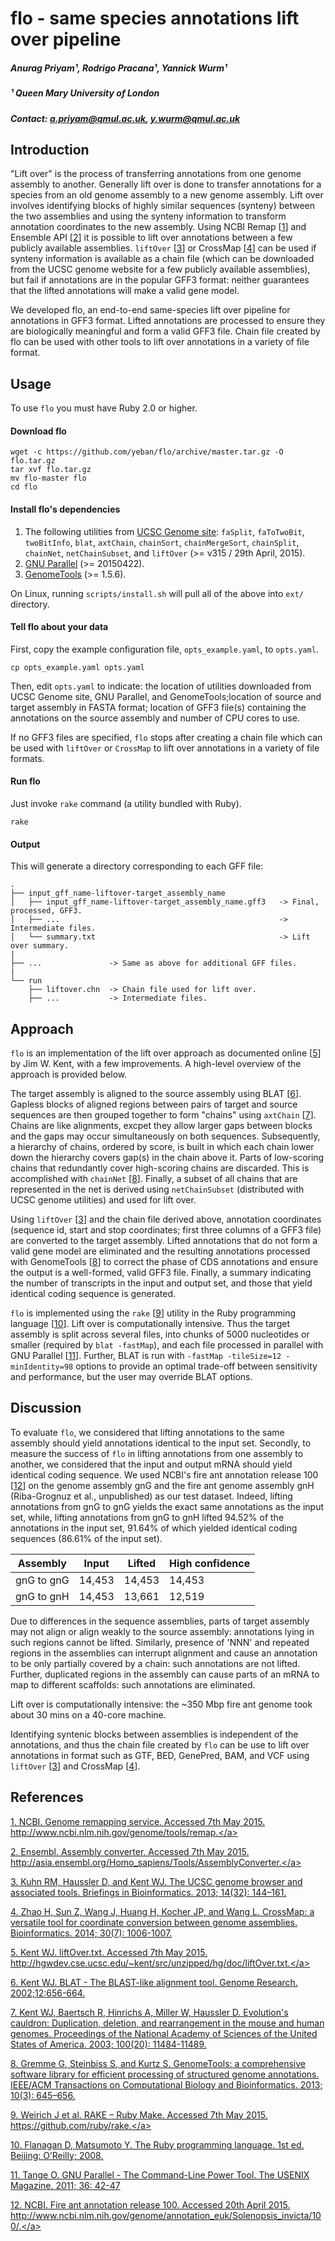 # flo - same species annotations lift over pipeline
##### Anurag Priyam¹, Rodrigo Pracana¹, Yannick Wurm¹
##### ¹ Queen Mary University of London
##### Contact: a.priyam@qmul.ac.uk, y.wurm@qmul.ac.uk

## Introduction

"Lift over" is the process of transferring annotations from one genome assembly to another. Generally lift over is done to transfer annotations for a species from an old genome assembly to a new genome assembly. Lift over involves identifying blocks of highly similar sequences (synteny) between the two assemblies and using the synteny information to transform annotation coordinates to the new assembly. Using NCBI Remap \[[1](#ref1)\] and Ensemble API \[[2](#ref2)\] it is possible to lift over annotations between a few publicly available assemblies. `liftOver` \[[3](#ref3)\] or CrossMap \[[4](#ref4)\] can be used if synteny information is available as a chain file (which can be downloaded from the UCSC genome website for a few publicly available assemblies), but fail if annotations are in the popular GFF3 format: neither guarantees that the lifted annotations will make a valid gene model.

We developed flo, an end-to-end same-species lift over pipeline for annotations in GFF3 format. Lifted annotations are processed to ensure they are biologically meaningful and form a valid GFF3 file. Chain file created by flo can be used with other tools to lift over annotations in a variety of file format.

## Usage

To use `flo` you must have Ruby 2.0 or higher.

#### Download flo

    wget -c https://github.com/yeban/flo/archive/master.tar.gz -O flo.tar.gz
    tar xvf flo.tar.gz
    mv flo-master flo
    cd flo

#### Install flo's dependencies

1. The following utilities from [UCSC Genome site][1]: `faSplit`, `faToTwoBit`,
`twoBitInfo`, `blat`, `axtChain`, `chainSort`, `chainMergeSort`, `chainSplit`,
`chainNet`, `netChainSubset`, and `liftOver` (>= v315 / 29th April, 2015).
2. [GNU Parallel][2] (>= 20150422).
3. [GenomeTools][3] (>= 1.5.6).

On Linux, running `scripts/install.sh` will pull all of the above into `ext/`
directory.

#### Tell flo about your data

First, copy the example configuration file, `opts_example.yaml`, to
`opts.yaml`.

    cp opts_example.yaml opts.yaml

Then, edit `opts.yaml` to indicate: the location of utilities downloaded from
UCSC Genome site, GNU Parallel, and GenomeTools;location of source and target
assembly in FASTA format; location of GFF3 file(s) containing the annotations
on the source assembly and number of CPU cores to use.

If no GFF3 files are specified, `flo` stops after creating a chain file which
can be used with `liftOver` or `CrossMap` to lift over annotations in a
variety of file formats.

#### Run flo

Just invoke `rake` command (a utility bundled with Ruby).

    rake

#### Output

This will generate a directory corresponding to each GFF file:

```
.
├── input_gff_name-liftover-target_assembly_name
│   ├── input_gff_name-liftover-target_assembly_name.gff3   -> Final, processed, GFF3.
│   ├── ...                                                 -> Intermediate files.
│   └── summary.txt                                         -> Lift over summary.
|
├── ...               -> Same as above for additional GFF files.
|
└── run
    ├── liftover.chn  -> Chain file used for lift over.
    ├── ...           -> Intermediate files.
```

## Approach

`flo` is an implementation of the lift over approach as documented online \[[5](#ref5)\] by Jim W. Kent, with a few improvements. A high-level overview of the approach is provided below.

The target assembly is aligned to the source assembly using BLAT \[[6](#ref6)\].  Gapless blocks of aligned regions between pairs of target and source sequences are then grouped together to form "chains" using `axtChain` \[[7](#ref7)\]. Chains are like alignments, excpet they allow larger gaps between blocks and the gaps may occur simultaneously on both sequences. Subsequently, a hierarchy of chains, ordered by score, is built in which each chain lower down the hierarchy covers gap(s) in the chain above it. Parts of low-scoring chains that redundantly cover high-scoring chains are discarded. This is accomplished with `chainNet` \[[8](#ref8)\]. Finally, a subset of all chains that are represented in the net is derived using `netChainSubset` (distributed with UCSC genome utilities) and used for lift over.

Using `liftOver` \[[3](#ref3)\] and the chain file derived above, annotation coordinates (sequence id, start and stop coordinates; first three columns of a GFF3 file) are converted to the target assembly. Lifted annotations that do not form a valid gene model are eliminated and the resulting annotations processed with GenomeTools \[[8](#ref8)\] to correct the phase of CDS annotations and ensure the output is a well-formed, valid GFF3 file. Finally, a summary indicating the number of transcripts in the input and output set, and those that yield identical coding sequence is generated.

`flo` is implemented using the `rake` \[[9](#ref9)\] utility in the Ruby programming language \[[10](#ref10)\]. Lift over is computationally intensive. Thus the target assembly is split across several files, into chunks of 5000 nucleotides or smaller (required by `blat -fastMap`), and each file processed in parallel with GNU Parallel \[[11](#ref11)\]. Further, BLAT is run with `-fastMap -tileSize=12 -minIdentity=98` options to provide an optimal trade-off between sensitivity and performance, but the user may override BLAT options.

## Discussion

To evaluate `flo`, we considered that lifting annotations to the same assembly should yield annotations identical to the input set.  Secondly, to measure the success of `flo` in lifting annotations from one assembly to another, we considered that the input and output mRNA should yield identical coding sequence. We used NCBI's fire ant annotation release 100 \[[12](#ref12)\] on the genome assembly gnG and the fire ant genome assembly gnH (Riba-Grognuz et al., unpublished) as our test dataset. Indeed, lifting annotations from gnG to gnG yields the exact same annotations as the input set, while, lifting annotations from gnG to gnH lifted 94.52% of the annotations in the input set, 91.64% of which yielded identical coding sequences (86.61% of the input set).

| Assembly   | Input  | Lifted | High confidence |
| --------   | -----  | ------ | --------------- |
| gnG to gnG | 14,453 | 14,453 | 14,453          |
| gnG to gnH | 14,453 | 13,661 | 12,519          |

Due to differences in the sequence assemblies, parts of target assembly may not align or align weakly to the source assembly: annotations lying in such regions cannot be lifted.  Similarly, presence of 'NNN' and repeated regions in the assemblies can interrupt alignment and cause an annotation to be only partially covered by a chain: such annotations are not lifted. Further, duplicated regions in the assembly can cause parts of an mRNA to map to different scaffolds: such annotations are eliminated.

Lift over is computationally intensive: the ~350 Mbp fire ant genome took about 30 mins on a 40-core machine.

Identifying syntenic blocks between assemblies is independent of the annotations, and thus the chain file created by `flo` can be use to lift over annotations in format such as GTF, BED, GenePred, BAM, and VCF using `liftOver` \[[3](#ref3)\] and CrossMap \[[4](#ref4)\].

## References

<a id="ref1" href="http://www.ncbi.nlm.nih.gov/genome/tools/remap">1. NCBI. Genome remapping service. Accessed 7th May 2015. http://www.ncbi.nlm.nih.gov/genome/tools/remap.</a>

<a id="ref2" href="http://asia.ensembl.org/Homo_sapiens/Tools/AssemblyConverter">2. Ensembl. Assembly converter. Accessed 7th May 2015. http://asia.ensembl.org/Homo_sapiens/Tools/AssemblyConverter.</a>

<a id="ref3" href="http://bib.oxfordjournals.org/content/14/2/144.full">3. Kuhn RM, Haussler D, and Kent WJ. The UCSC genome browser and associated tools. Briefings in Bioinformatics. 2013; 14(32): 144–161.</a>

<a id="ref4" href="http://bioinformatics.oxfordjournals.org/content/30/7/1006.short">4. Zhao H, Sun Z, Wang J, Huang H, Kocher JP, and Wang L. CrossMap: a versatile tool for coordinate conversion between genome assemblies. Bioinformatics. 2014; 30(7): 1006-1007.</a>

<a id="ref5" href="http://hgwdev.cse.ucsc.edu/~kent/src/unzipped/hg/doc/liftOver.txt">5. Kent WJ. liftOver.txt. Accessed 7th May 2015. http://hgwdev.cse.ucsc.edu/~kent/src/unzipped/hg/doc/liftOver.txt.</a>

<a id="ref6" href="http://genome.cshlp.org/content/12/4/656">6. Kent WJ. BLAT - The BLAST-like alignment tool. Genome Research. 2002;12:656-664.</a>

<a id="ref7" href="http://www.pnas.org/content/100/20/11484.full">7. Kent WJ, Baertsch R, Hinrichs A, Miller W, Haussler D. Evolution's cauldron: Duplication, deletion, and rearrangement in the mouse and human genomes. Proceedings of the National Academy of Sciences of the United States of America. 2003; 100(20): 11484-11489.</a>

<a id="ref8" href="http://www.computer.org/csdl/trans/tb/2013/03/ttb2013030645-abs.html">8. Gremme G, Steinbiss S, and Kurtz S. GenomeTools: a comprehensive software library for efficient processing of structured genome annotations. IEEE/ACM Transactions on Computational Biology and Bioinformatics. 2013; 10(3): 645–656.</a>

<a id="ref9" href="https://github.com/ruby/rake">9. Weirich J et al. RAKE – Ruby Make. Accessed 7th May 2015. https://github.com/ruby/rake.</a>

<a id="ref9" href="https://www.ruby-lang.org/">10. Flanagan D, Matsumoto Y. The Ruby programming language. 1st ed. Beijing: O’Reilly; 2008.</a>

<a id="ref11" href="http://www.gnu.org/software/parallel/">11. Tange O. GNU Parallel - The Command-Line Power Tool. The USENIX Magazine. 2011; 36: 42-47</a>

<a id="ref12" href="http://www.ncbi.nlm.nih.gov/genome/annotation_euk/Solenopsis_invicta/100/">12. NCBI. Fire ant annotation release 100. Accessed 20th April 2015. http://www.ncbi.nlm.nih.gov/genome/annotation_euk/Solenopsis_invicta/100/.</a>

[1]: http://hgdownload.cse.ucsc.edu/admin/exe/
[2]: http://www.gnu.org/software/parallel/
[3]: http://genometools.org/
